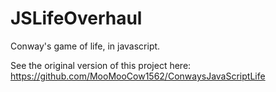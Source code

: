 # JSLifeOverhaul
Conway's game of life, in javascript.

See the original version of this project here:
https://github.com/MooMooCow1562/ConwaysJavaScriptLife
